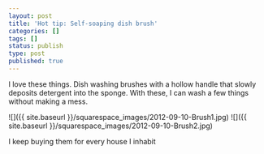 ```yaml
---
layout: post
title: 'Hot tip: Self-soaping dish brush'
categories: []
tags: []
status: publish
type: post
published: true
---
```


I love these things. Dish washing brushes with a hollow handle that slowly deposits detergent into the sponge. With these, I can wash a few things without making a mess.

![]({{ site.baseurl }}/squarespace_images/2012-09-10-Brush1.jpg)
![]({{ site.baseurl }}/squarespace_images/2012-09-10-Brush2.jpg)

I keep buying them for every house I inhabit
